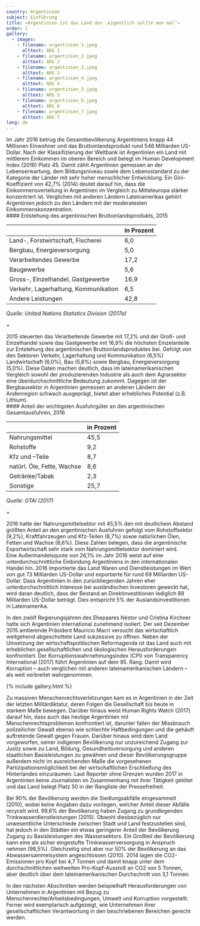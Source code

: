 ```yaml
---
country: Argentinien
subject: Einführung
title: «Argentinien ist das Land des ‚eigentlich sollte man mal‘»
order: 1
gallery:
  - images:
    - filename: argentinien_1.jpeg
      alttext: ARG 1
    - filename: argentinien_2.jpeg
      alttext: ARG 2
    - filename: argentinien_3.jpeg
      alttext: ARG 3
    - filename: argentinien_4.jpeg
      alttext: ARG 4
    - filename: argentinien_5.jpeg
      alttext: ARG 5
    - filename: argentinien_6.jpeg
      alttext: ARG 6
    - filename: argentinien_7.jpeg
      alttext: ARG 7
lang: de
---
```

<!-- Text mit Sidestory rechts -->
<div class="has-sidestories-right grid" markdown="1">

<div class="content" markdown="1">
Im Jahr 2016 betrug die Gesamtbevölkerung Argentiniens knapp 44 Millionen Einwohner und das Bruttoinlandsprodukt rund 546 Milliarden US-Dollar. Nach der Klassifizierung der Weltbank ist Argentinien ein Land mit mittlerem Einkommen im oberen Bereich und belegt im Human Development Index (2016) Platz 45. Damit zählt Argentinien gemessen an der Lebenserwartung, dem Bildungsniveau sowie dem Lebensstandard zu der Kategorie der Länder mit sehr hoher menschlicher Entwicklung. Ein Gini-Koeffizient von 42,7% (2014) deutet darauf hin, dass die Einkommensverteilung in Argentinien im Vergleich zu Mitteleuropa stärker konzentriert ist. Verglichen mit anderen Ländern Lateinamerikas gehört Argentinien jedoch zu den Ländern mit der moderatesten Einkommenskonzentration.
</div>

<div class="sidestory sidestory-right" markdown="1">
#### Entstehung des argentinischen Bruttoinlandsprodukts, 2015

 &nbsp; | in Prozent
 --- | ---
 Land-, Forstwirtschaft, Fischerei | 6,0
 Bergbau, Energieversorgung | 5,0
 Verarbeitendes Gewerbe | 17,2
 Baugewerbe | 5,6
 Gross-, Einzelhandel, Gastgewerbe | 16,9
 Verkehr, Lagerhaltung, Kommunikation | 6,5
 Andere Leistungen | 42,8

_Quelle: United Nations Statistics Division (2017a)_
<p class="sidestory-toggle"><span>+</span></p>
</div>

<div class="overlay sidestory-right-content content">
<div class="ss-content" markdown="1">
2015 steuerten das Verarbeitende Gewerbe mit 17,2% und der Groß- und Einzelhandel sowie das Gastgewerbe mit 16,9% die höchsten Einzelanteile zur Entstehung des argentinischen Bruttoinlandsproduktes bei. Gefolgt von den Sektoren Verkehr, Lagerhaltung und Kommunikation (6,5%) Landwirtschaft (6,0%), Bau (5,6%) sowie Bergbau, Energieversorgung (5,0%). Diese Daten machen deutlich, dass im lateinamerikanischen Vergleich sowohl der produzierenden Industrie als auch dem Agrarsektor eine überdurchschnittliche Bedeutung zukommt. Dagegen ist der Bergbausektor in Argentinien gemessen an anderen Ländern der Andenregion schwach ausgeprägt, bietet aber erhebliches Potential (z.B. Lithium).
</div>
</div>

</div>


<!-- Text mit Sidestory links -->
<div class="has-sidestories-left grid" markdown="1">

<div class="sidestory sidestory-left" markdown="1">
#### Anteil der wichtigsten Ausfuhrgüter an den argentinischen Gesamtausfuhren, 2016

 &nbsp; | in Prozent
--- | ---
Nahrungsmittel | 45,5
Rohstoffe | 9,2
Kfz und –Teile | 8,7
natürl. Öle, Fette, Wachse | 8,6
Getränke/Tabak | 2,3
Sonstige | 25,7

_Quelle: GTAI (2017)_

<p class="sidestory-toggle"><span>+</span></p>
</div>

<div class="overlay sidestory-left-content content">
<div class="ss-content" markdown="1">
2016 hatte der Nahrungsmittelsektor mit 45,5% den mit deutlichem Abstand größten Anteil an den argentinischen Ausfuhren gefolgt vom Rohstoffsektor (9,2%), Kraftfahrzeugen und Kfz-Teilen (8,7%) sowie natürlichen Ölen, Fetten und Wachse (8,6%). Diese Zahlen belegen, dass die argentinische Exportwirtschaft sehr stark vom Nahrungsmittelsektor dominiert wird.
</div>
</div>

<div class="content" markdown="1">
Eine Außenhandelsquote von 26,1% im Jahr 2016 weist auf eine unterdurchschnittliche Einbindung Argentiniens in den internationalen Handel hin. 2016 importierte das Land Waren und Dienstleistungen im Wert von gut 73 Milliarden US-Dollar und exportierte für rund 69 Milliarden US-Dollar. Dass Argentinien in den zurückliegenden Jahren eher unterdurchschnittlich Interesse bei ausländischen Investoren geweckt hat, wird daran deutlich, dass der Bestand an Direktinvestitionen lediglich 88 Milliarden US-Dollar beträgt. Dies entspricht 5% der Auslandsinvestitionen in Lateinamerika.

In den zwölf Regierungsjahren des Ehepaares Néstor und Cristina Kirchner hatte sich Argentinien international zunehmend isoliert. Der seit Dezember 2015 amtierende Präsident Mauricio Macri versucht das wirtschaftlich weitgehend abgeschottete Land sukzessive zu öffnen. Neben der Umsetzung der wirtschaftspolitischen Reformagenda ist das Land auch mit erheblichen gesellschaftlichen und ökologischen Herausforderungen konfrontiert. Der Korruptionswahrnehmungsindex (CPI) von Transparency International (2017) führt Argentinien auf dem 95. Rang. Damit wird Korruption – auch verglichen mit anderen lateinamerikanischen Ländern – als weit verbreitet wahrgenommen.
</div>

</div>


<div class="media-wrapper">
{% include gallery.html %}
</div>

<div class="content" markdown="1">

Zu massiven Menschenrechtsverletzungen kam es in Argentinien in der Zeit der letzten Militärdiktatur, deren Folgen die Gesellschaft bis heute in starkem Maße bewegen. Darüber hinaus weist Human Rights Watch (2017) darauf hin, dass auch das heutige Argentinien mit Menschenrechtsproblemen konfrontiert ist, darunter fallen der Missbrauch polizeilicher Gewalt ebenso wie schlechte Haftbedingungen und die gehäuft auftretende Gewalt gegen Frauen. Darüber hinaus wird dem Land vorgeworfen, seiner indigenen Bevölkerung nur unzureichend Zugang zur Justiz sowie zu Land, Bildung, Gesundheitsversorgung und anderen staatlichen Basisleistungen zu gewähren und dieser Bevölkerungsgruppe außerdem nicht im ausreichenden Maße die vorgesehenen Partizipationsmöglichkeit bei der wirtschaftlichen Erschließung des Hinterlandes einzuräumen. Laut Reporter ohne Grenzen wurden 2017 in Argentinien keine Journalisten im Zusammenhang mit ihrer Tätigkeit getötet und das Land belegt Platz 50 in der Rangliste der Pressefreiheit.

Bei 90% der Bevölkerung werden die Siedlungsabfälle eingesammelt (2010), wobei keine Angaben dazu vorliegen, welcher Anteil dieser Abfälle recycelt wird. 99,6% der Bevölkerung haben Zugang zu grundlegenden Trinkwasserdienstleistungen (2015). Obwohl diesbezüglich nur unwesentliche Unterschiede zwischen Stadt und Land festzustellen sind, hat jedoch in den Städten ein etwas geringerer Anteil der Bevölkerung Zugang zu Basisleistungen des Wassersektors. Ein Großteil der Bevölkerung kann eine als sicher eingestufte Trinkwasserversorgung in Anspruch nehmen (98,5%). Gleichzeitig sind aber nur 50% der Bevölkerung an das Abwassersammelsystem angeschlossen (2010). 2014 lagen die CO2-Emissionen pro Kopf bei 4,7 Tonnen und damit knapp unter dem durchschnittlichen weltweiten Pro-Kopf-Ausstoß an CO2 von 5 Tonnen, aber deutlich über dem lateinamerikanischen Durchschnitt von 3,1 Tonnen.

In den nächsten Abschnitten werden beispielhaft Herausforderungen von Unternehmen in Argentinien mit Bezug zu Menschenrechte/Arbeitsbedingungen, Umwelt und Korruption vorgestellt. Ferner wird exemplarisch aufgezeigt, wie Unternehmen ihrer gesellschaftlichen Verantwortung in den beschriebenen Bereichen gerecht werden.
</div>
